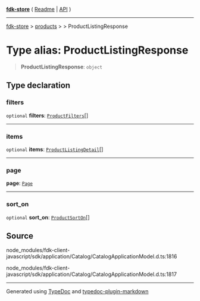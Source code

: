[**fdk-store**](../../../README.md) ( [Readme](../../../README.md) \| [API](../../../API.md) )

---

[fdk-store](../../../API.md) > [products](../../README.md) > [<internal>](../README.md) > ProductListingResponse

# Type alias: ProductListingResponse

> **ProductListingResponse**: `object`

## Type declaration

### filters

`optional` **filters**: [`ProductFilters`](type-alias.ProductFilters.md)[]

---

### items

`optional` **items**: [`ProductListingDetail`](type-alias.ProductListingDetail.md)[]

---

### page

**page**: [`Page`](../../../brands/internal_/type-aliases/type-alias.Page.md)

---

### sort_on

`optional` **sort_on**: [`ProductSortOn`](type-alias.ProductSortOn.md)[]

## Source

node_modules/fdk-client-javascript/sdk/application/Catalog/CatalogApplicationModel.d.ts:1816

node_modules/fdk-client-javascript/sdk/application/Catalog/CatalogApplicationModel.d.ts:1817

---

Generated using [TypeDoc](https://typedoc.org/) and [typedoc-plugin-markdown](https://www.npmjs.com/package/typedoc-plugin-markdown)
